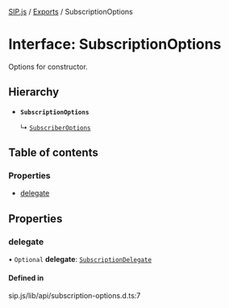 [SIP.js](../README.md) / [Exports](../modules.md) / SubscriptionOptions

# Interface: SubscriptionOptions

Options for [](../classes/Subscription.md) constructor.

## Hierarchy

- **`SubscriptionOptions`**

  ↳ [`SubscriberOptions`](SubscriberOptions.md)

## Table of contents

### Properties

- [delegate](SubscriptionOptions.md#delegate)

## Properties

### delegate

• `Optional` **delegate**: [`SubscriptionDelegate`](SubscriptionDelegate.md)

#### Defined in

sip.js/lib/api/subscription-options.d.ts:7
